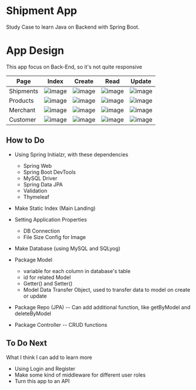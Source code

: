 # Shipment App

Study Case to learn Java on Backend with Spring Boot.

# App Design

This app focus on Back-End, so it's not quite responsive

| Page | Index | Create | Read | Update |
| -    | -     | -      | -    | -      |
| Shipments | ![image](https://github.com/user-attachments/assets/d702ec24-7269-4cdb-8630-0f2d66a90c51) | ![image](https://github.com/user-attachments/assets/941bd974-9cd0-41bd-984c-41737dfb96e2) | ![image](https://github.com/user-attachments/assets/64873947-ed35-48a9-b47a-f2c400d8c1ce) | ![image](https://github.com/user-attachments/assets/d7106d28-b2e5-42e3-bf82-a69c17e7c262) | 
| Products  | ![image](https://github.com/user-attachments/assets/f403ca58-fe72-485a-a9c2-f948d7fb4dd8) | ![image](https://github.com/user-attachments/assets/be6fedf8-6262-4749-b8b3-06c036d21bc5) | ![image](https://github.com/user-attachments/assets/4ccb6b0c-3f0b-4fdf-a35c-dc5e0f3a001c) | ![image](https://github.com/user-attachments/assets/db1597cb-f3f2-4545-98fc-199e5df358e2) |
| Merchant  | ![image](https://github.com/user-attachments/assets/91f5517a-8079-489d-a039-04576d5b168a) | ![image](https://github.com/user-attachments/assets/f43cb9c8-d460-477e-8ac0-ef6d844a279a) | ![image](https://github.com/user-attachments/assets/9c85fef9-0d89-44ca-b22e-fcbf36175873) | ![image](https://github.com/user-attachments/assets/3c875aed-907d-4019-98b6-59901349d000) |
| Customer  | ![image](https://github.com/user-attachments/assets/9df9816f-d441-48a8-838a-e2b3910a9a08) | ![image](https://github.com/user-attachments/assets/79ce9d99-0192-446c-b4eb-b35f59b197a4) | ![image](https://github.com/user-attachments/assets/a8d66ac9-6df5-43f7-a94b-a00528887c36) | ![image](https://github.com/user-attachments/assets/11da96ea-ec17-4c41-9229-6fa53dd1925d) |

## How to Do

- Using Spring Initialzr, with these dependencies
  - Spring Web
  - Spring Boot DevTools
  - MySQL Driver
  - Spring Data JPA
  - Validation
  - Thymeleaf

- Make Static Index (Main Landing)

- Setting Application Properties
  - DB Connection
  - File Size Config for Image

- Make Database (using MySQL and SQLyog)

- Package Model
  - variable for each column in database's table
  - id for related Model
  - Getter() and Setter()
  - Model Data Transfer Object, used to transfer data to model on create or update

- Package Repo (JPA)
-- Can add additional function, like getByModel and deleteByModel

- Package Controller
-- CRUD functions

## To Do Next

What I think I can add to learn more
- Using Login and Register
- Make some kind of middleware for different user roles
- Turn this app to an API
